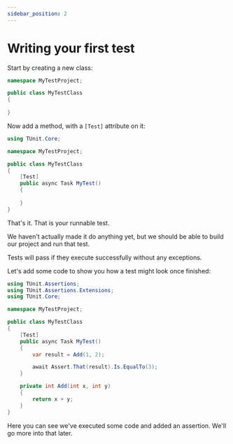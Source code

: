 ```yaml
---
sidebar_position: 2
---
```


# Writing your first test

Start by creating a new class:

```csharp
namespace MyTestProject;

public class MyTestClass
{
    
}
```

Now add a method, with a `[Test]` attribute on it:

```csharp
using TUnit.Core;

namespace MyTestProject;

public class MyTestClass
{
    [Test]
    public async Task MyTest()
    {
        
    }
}
```

That's it. That is your runnable test.

We haven't actually made it do anything yet, but we should be able to build our project and run that test.

Tests will pass if they execute successfully without any exceptions.

Let's add some code to show you how a test might look once finished:

```csharp
using TUnit.Assertions;
using TUnit.Assertions.Extensions;
using TUnit.Core;

namespace MyTestProject;

public class MyTestClass
{
    [Test]
    public async Task MyTest()
    {
        var result = Add(1, 2);

        await Assert.That(result).Is.EqualTo(3);
    }

    private int Add(int x, int y)
    {
        return x + y;
    }
}
```

Here you can see we've executed some code and added an assertion. We'll go more into that later. 